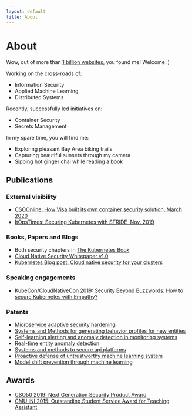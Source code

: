 ```yaml
---
layout: default
title: About
---
```


# About

Wow, out of more than [1 billion websites](http://www.internetlivestats.com/watch/websites/), you found me! Welcome :)

Working on the cross-roads of:
- Information Security
- Applied Machine Learning
- Distributed Systems

Recently, successfully led initiatives on:
- Container Security
- Secrets Management 

In my spare time, you will find me:
- Exploring pleasant Bay Area biking trails 
- Capturing beautiful sunsets through my camera
- Sipping hot ginger chai while reading a book

## Publications

### External visibility
* [CSOOnline: How Visa built its own container security solution, March 2020](https://www.csoonline.com/article/3529974/how-visa-built-its-own-container-security-solution.html)
* [ItOpsTimes: Securing Kubernetes with STRIDE, Nov. 2019](https://www.itopstimes.com/itsec/kubecon-securing-kubernetes-with-stride/)

### Books, Papers and Blogs
* Both security chapters in [The Kubernetes Book](https://www.amazon.com/dp/1521823634)
* [Cloud Native Security Whitepaper v1.0](https://github.com/cncf/sig-security/blob/master/security-whitepaper/CNCF_cloud-native-security-whitepaper-Nov2020.pdf)
* [Kubernetes Blog post: Cloud native security for your clusters](https://kubernetes.io/blog/2020/11/18/cloud-native-security-for-your-clusters) 

### Speaking engagements
* [KubeCon/CloudNativeCon 2019: Security Beyond Buzzwords: How to secure Kubernetes with Empathy?](https://kccncna19.sched.com/event/Uad6/security-beyond-buzzwords-how-to-secure-kubernetes-with-empathy-pushkar-joglekar-visa)

### Patents
* [Microservice adaptive security hardening](https://patents.google.com/patent/WO2020060537A1)
* [Systems and Methods for generating behavior profiles for new entities](https://patents.google.com/patent/WO2019013771A1/)
* [Self-learning alerting and anomaly detection in monitoring systems](https://patents.google.com/patent/WO2019213086A1/)
* [Real-time entity anomaly detection](https://patents.google.com/patent/WO2019194787A1/)
* [Systems and methods to secure api platforms](https://patents.google.com/patent/WO2020005263A1)
* [Proactive defense of untrustworthy machine learning system](https://patents.google.com/patent/WO2020040776A1)
* [Model shift prevention through machine learning](https://patents.google.com/patent/WO2020040777A1)

## Awards

* [CSO50 2019: Next Generation Security Product Award](https://usa.visa.com/visa-everywhere/blog/bdp/2019/11/14/safety-in-numbers-1573775010350.html)
* [CMU INI 2015: Outstanding Student Service Award for Teaching Assistant](https://www.cmu.edu/ini/news/2015/awards.html)
